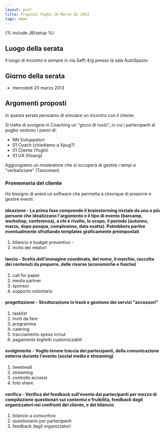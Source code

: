 ```yaml
---
layout: post
title: Proposal Pugbo 20 Marzo Q1 2013
tags: memo
---
```

{% include JB/setup %}

## Luogo della serata
Il luogo di incontro è sempre in via Saffi 4/g presso la sala AutoSpazio

## Giorno della serata
* mercoledì 20 marzo 2013

## Argomenti proposti
In questa serata pensiamo di simulare un incontro con il cliente.

Si tratta di svolgere in Coaching un "gioco di ruolo", in cui i partecipanti al pugbo vestono i panni di:
* NN Sviluppatori
* 01 Coach (chiediamo a Xpug?)
* 01 Cliente (Yoghi)
* 01 UX (Hoang)

Aggiungiamo un moderatore che si occuperà di gestire i tempi e "verbalizzare" (Tassoman)

### Promemoria del cliente
Ho bisogno di avere un software che permetta a chiunque di proporre e gestire eventi.

#### __ideazione__ - La prima fase comprende il brainstorming iniziale da una o più persone che idealizzano l'argomento e il tipo di evento (barcamp, workshop, conferenza), a chi è rivolto, lo scopo, il periodo (autunno, marzo, dopo pasqua, compleanno, data esatta). Potrebbero partire eventualmente sfruttando templates graficamente preimpostati
1. bilancio e budget preventivo - 
2. invito dei relatori

#### __lancio__ - Scelta dell'immagine coordinata, del nome, il marchio, raccolta dei contenuti da proporre, delle risorse (economiche e fisiche)
1. call for paper
2. media partner
3. sponsor
4. supporto volontario

#### __progettazione__ - Strutturazione in track e gestione dei servizi "accessori"
1. tasklist
2. inviti da fare
3. programma
4. catering
5. tracciamento spese in/out
6. pagamento biglietti customizzabili


#### __svolgimento__ - Voglio tenere traccia dei partecipanti, della comunicazione esterna durante l'evento (social media e streaming)
1. tweetwall
2. streaming
3. controllo accessi
4. foto share

#### __verifica__ - Verifica del feedback sull'evento dai partecipanti per mezzo di compilazione questionari sui contentui e fruibilità, feedback dagli organizzatori nei confronti del cliente, e del bilancio
1. bilancio a consuntivo
2. questionario per partecipanti
3. feedback dagli organizzatori
